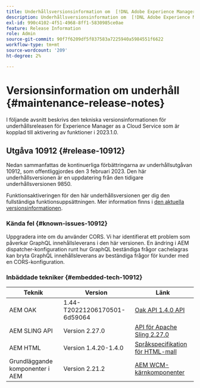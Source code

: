 ```yaml
---
title: Underhållsversionsinformation om  [!DNL Adobe Experience Manager] as a Cloud Service som är kopplad till 2023.1.0-funktionsaktivering.
description: Underhållsversionsinformation om  [!DNL Adobe Experience Manager] as a Cloud Service som är kopplad till 2023.1.0-funktionsaktivering.
exl-id: 990c4102-4f51-4968-8ff1-5830985ce0ae
feature: Release Information
role: Admin
source-git-commit: 90f7f6209df5f837583a7225940a5984551f6622
workflow-type: tm+mt
source-wordcount: '209'
ht-degree: 2%

---
```


# Versionsinformation om underhåll {#maintenance-release-notes}

I följande avsnitt beskrivs den tekniska versionsinformationen för underhållsreleasen för Experience Manager as a Cloud Service som är kopplad till aktivering av funktioner i 2023.1.0.

## Utgåva 10912 {#release-10912}

Nedan sammanfattas de kontinuerliga förbättringarna av underhållsutgåvan 10912, som offentliggjordes den 3 februari 2023. Den här underhållsversionen är en uppdatering från den tidigare underhållsversionen 9850.

Funktionsaktiveringen för den här underhållsversionen ger dig den fullständiga funktionsuppsättningen. Mer information finns i [den aktuella versionsinformationen](/help/release-notes/release-notes-cloud/release-notes-current.md).

### Kända fel {#known-issues-10912}

Uppgradera inte om du använder CORS. Vi har identifierat ett problem som påverkar GraphQL innehållsleverans i den här versionen. En ändring i AEM dispatcher-konfiguration runt hur GraphQL beständiga frågor cachelagras kan bryta GraphQL innehållsleverans av beständiga frågor för kunder med en CORS-konfiguration.

### Inbäddade tekniker {#embedded-tech-10912}

| Teknik | Version | Länk |
|---|---|---|
| AEM OAK | 1.44-T20221206170501-6d59064 | [Oak API 1.4.0 API](https://www.javadoc.io/doc/org.apache.jackrabbit/oak-api/1.44.0/index.html) |
| AEM SLING API | Version 2.27.0 | [API för Apache Sling 2.27.0 ](https://www.javadoc.io/doc/org.apache.sling/org.apache.sling.api/latest/index.html) |
| AEM HTML | Version 1.4.20-1.4.0 | [Språkspecifikation för HTML-mall](https://github.com/adobe/htl-spec) |
| Grundläggande komponenter i AEM | Version 2.21.2 | [AEM WCM-kärnkomponenter](https://github.com/adobe/aem-core-wcm-components) |
